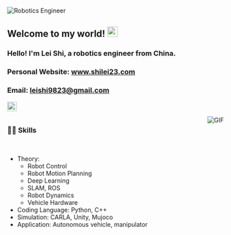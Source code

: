 ![Robotics Engineer](https://encrypted-tbn0.gstatic.com/images?q=tbn:ANd9GcSnoT2sWPvFFe3T5hyT_dP44zDr9HJ6zBPco2yo99V67w&usqp=CAU&ec=48665701)
    
## Welcome to my world! <img src="https://github.com/TheDudeThatCode/TheDudeThatCode/blob/master/Assets/Earth.gif" width="24px">

### Hello! I'm Lei Shi, a robotics engineer from China.

### Personal Website: www.shilei23.com

### Email: leishi9823@gmail.com

<a href="https://www.linkedin.com/in/lei-shi-45264b188/">
  <img align="left" alt="Brijesh Dhanani" width="22px" src="https://cdn.jsdelivr.net/npm/simple-icons@v3/icons/linkedin.svg" />
</a>

<br />
<br />

  <img align="right" alt="GIF" src="https://media.giphy.com/media/836HiJc7pgzy8iNXCn/giphy.gif" />
  
### 👨‍💻 Skills

<br />

- Theory:
  - Robot Control 
  - Robot Motion Planning
  - Deep Learning
  - SLAM, ROS
  - Robot Dynamics
  - Vehicle Hardware
- Coding Language: Python, C++
- Simulation: CARLA, Unity, Mujoco
- Application: Autonomous vehicle, manipulator
